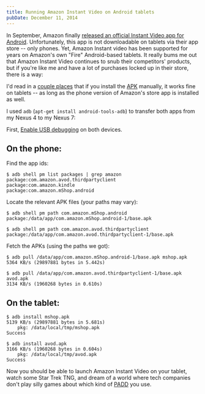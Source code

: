 ```yaml
---
title: Running Amazon Instant Video on Android tablets
pubDate: December 11, 2014
---
```


In September, Amazon finally [released an official Instant Video app for Android](http://www.androidpolice.com/2014/09/09/breaking-amazon-updates-its-app-to-5-0-with-access-to-entire-digital-catalog-instant-video-app/). Unfortunately, this app is not downloadable on tablets via their app store -- only phones. Yet, Amazon Instant video has been supported for years on Amazon's own "Fire" Android-based tablets. It really bums me out that Amazon Instant Video continues to snub their competitors' products, but if you're like me and have a lot of purchases locked up in their store, there is a way:

I'd read in a [couple places](http://www.teleread.com/amazon/amazon-finally-launches-instant-video-android-app/#comment-1373400) that if you install the [APK](http://en.wikipedia.org/wiki/Android_application_package) manually, it works fine on tablets -- as long as the phone version of Amazon's store app is installed as well.

I used `adb` (`apt-get install android-tools-adb`) to transfer both apps from my Nexus 4 to my Nexus 7:

First, [Enable USB debugging](http://developer.android.com/tools/device.html#device-developer-options) on both devices.

## On the phone:

Find the app ids:

    $ adb shell pm list packages | grep amazon
    package:com.amazon.avod.thirdpartyclient
    package:com.amazon.kindle
    package:com.amazon.mShop.android

Locate the relevant APK files (your paths may vary):

    $ adb shell pm path com.amazon.mShop.android
    package:/data/app/com.amazon.mShop.android-1/base.apk

    $ adb shell pm path com.amazon.avod.thirdpartyclient
    package:/data/app/com.amazon.avod.thirdpartyclient-1/base.apk

Fetch the APKs (using the paths we got):

    $ adb pull /data/app/com.amazon.mShop.android-1/base.apk mshop.apk
    5364 KB/s (29897881 bytes in 5.442s)

    $ adb pull /data/app/com.amazon.avod.thirdpartyclient-1/base.apk avod.apk
    3134 KB/s (1960268 bytes in 0.610s)

## On the tablet:

    $ adb install mshop.apk
    5139 KB/s (29897881 bytes in 5.681s)
        pkg: /data/local/tmp/mshop.apk
    Success

    $ adb install avod.apk
    3166 KB/s (1960268 bytes in 0.604s)
        pkg: /data/local/tmp/avod.apk
    Success

Now you should be able to launch Amazon Instant Video on your tablet, watch some Star Trek TNG, and dream of a world where tech companies don't play silly games about which kind of [PADD](http://en.memory-alpha.org/wiki/PADD) you use.
